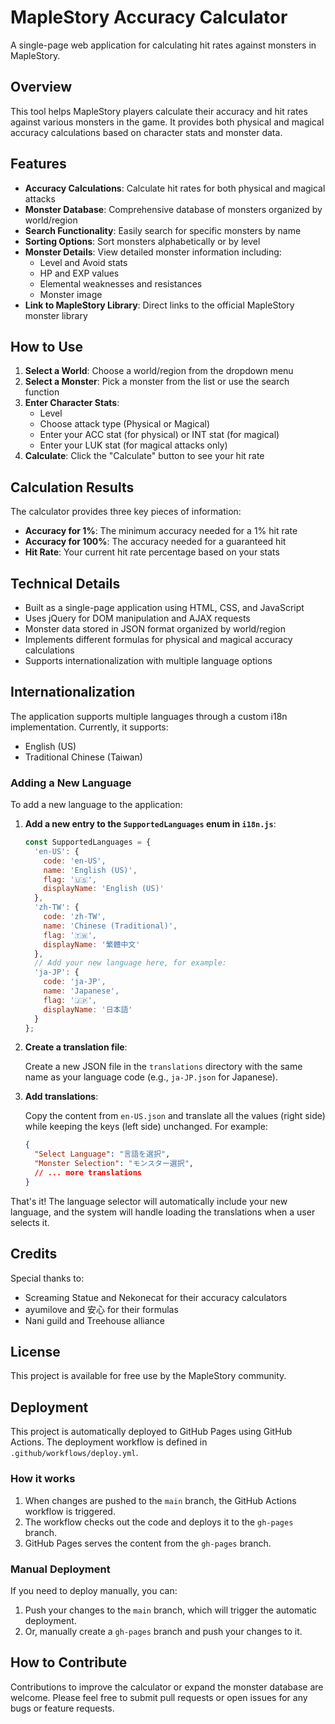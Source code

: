 # MapleStory Accuracy Calculator

A single-page web application for calculating hit rates against monsters in MapleStory.

## Overview

This tool helps MapleStory players calculate their accuracy and hit rates against various monsters in the game. It provides both physical and magical accuracy calculations based on character stats and monster data.

## Features

- **Accuracy Calculations**: Calculate hit rates for both physical and magical attacks
- **Monster Database**: Comprehensive database of monsters organized by world/region
- **Search Functionality**: Easily search for specific monsters by name
- **Sorting Options**: Sort monsters alphabetically or by level
- **Monster Details**: View detailed monster information including:
  - Level and Avoid stats
  - HP and EXP values
  - Elemental weaknesses and resistances
  - Monster image
- **Link to MapleStory Library**: Direct links to the official MapleStory monster library

## How to Use

1. **Select a World**: Choose a world/region from the dropdown menu
2. **Select a Monster**: Pick a monster from the list or use the search function
3. **Enter Character Stats**:
   - Level
   - Choose attack type (Physical or Magical)
   - Enter your ACC stat (for physical) or INT stat (for magical)
   - Enter your LUK stat (for magical attacks only)
4. **Calculate**: Click the "Calculate" button to see your hit rate

## Calculation Results

The calculator provides three key pieces of information:
- **Accuracy for 1%**: The minimum accuracy needed for a 1% hit rate
- **Accuracy for 100%**: The accuracy needed for a guaranteed hit
- **Hit Rate**: Your current hit rate percentage based on your stats

## Technical Details

- Built as a single-page application using HTML, CSS, and JavaScript
- Uses jQuery for DOM manipulation and AJAX requests
- Monster data stored in JSON format organized by world/region
- Implements different formulas for physical and magical accuracy calculations
- Supports internationalization with multiple language options

## Internationalization

The application supports multiple languages through a custom i18n implementation. Currently, it supports:

- English (US)
- Traditional Chinese (Taiwan)

### Adding a New Language

To add a new language to the application:

1. **Add a new entry to the `SupportedLanguages` enum in `i18n.js`**:

   ```javascript
   const SupportedLanguages = {
     'en-US': {
       code: 'en-US',
       name: 'English (US)',
       flag: '🇺🇸',
       displayName: 'English (US)'
     },
     'zh-TW': {
       code: 'zh-TW',
       name: 'Chinese (Traditional)',
       flag: '🇹🇼',
       displayName: '繁體中文'
     },
     // Add your new language here, for example:
     'ja-JP': {
       code: 'ja-JP',
       name: 'Japanese',
       flag: '🇯🇵',
       displayName: '日本語'
     }
   };
   ```

2. **Create a translation file**:
   
   Create a new JSON file in the `translations` directory with the same name as your language code (e.g., `ja-JP.json` for Japanese).

3. **Add translations**:
   
   Copy the content from `en-US.json` and translate all the values (right side) while keeping the keys (left side) unchanged. For example:

   ```json
   {
     "Select Language": "言語を選択",
     "Monster Selection": "モンスター選択",
     // ... more translations
   }
   ```

That's it! The language selector will automatically include your new language, and the system will handle loading the translations when a user selects it.

## Credits

Special thanks to:
- Screaming Statue and Nekonecat for their accuracy calculators
- ayumilove and 安心 for their formulas
- Nani guild and Treehouse alliance

## License

This project is available for free use by the MapleStory community.

## Deployment

This project is automatically deployed to GitHub Pages using GitHub Actions. The deployment workflow is defined in `.github/workflows/deploy.yml`.

### How it works

1. When changes are pushed to the `main` branch, the GitHub Actions workflow is triggered.
2. The workflow checks out the code and deploys it to the `gh-pages` branch.
3. GitHub Pages serves the content from the `gh-pages` branch.

### Manual Deployment

If you need to deploy manually, you can:

1. Push your changes to the `main` branch, which will trigger the automatic deployment.
2. Or, manually create a `gh-pages` branch and push your changes to it.

## How to Contribute

Contributions to improve the calculator or expand the monster database are welcome. Please feel free to submit pull requests or open issues for any bugs or feature requests.
